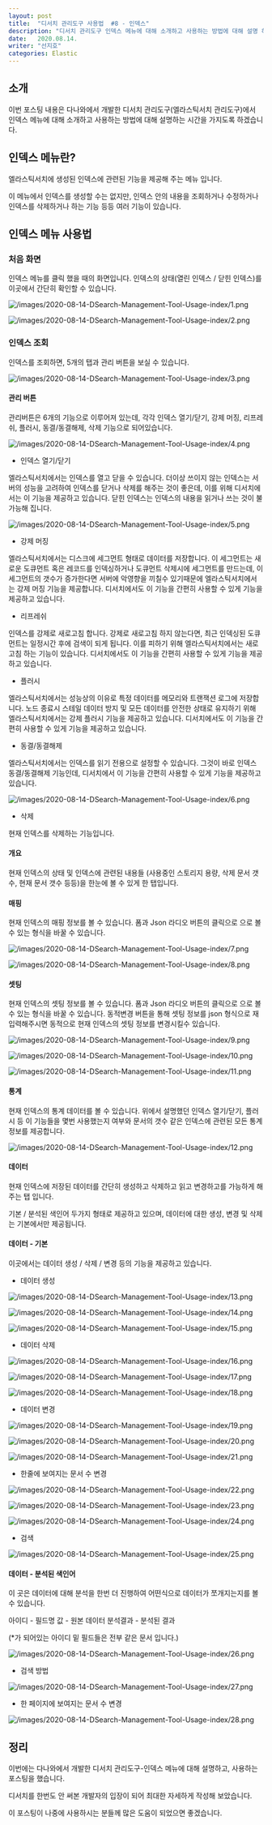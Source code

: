 ```yaml
---
layout: post
title:  "디서치 관리도구 사용법  #8 - 인덱스"
description: "디서치 관리도구 인덱스 메뉴에 대해 소개하고 사용하는 방법에 대해 설명 하도록 하겠습니다." 
date:   2020.08.14.
writer: "선지호"  
categories: Elastic 
---
```


## 소개

이번 포스팅 내용은 다나와에서 개발한 디서치 관리도구(엘라스틱서치 관리도구)에서 인덱스 메뉴에 대해 소개하고 사용하는 방법에 대해 설명하는 시간을 가지도록 하겠습니다.

## 인덱스 메뉴란?

엘라스틱서치에 생성된 인덱스에 관련된 기능을 제공해 주는 메뉴 입니다.

이 메뉴에서 인덱스를 생성할 수는 없지만, 인덱스 안의 내용을 조회하거나 수정하거나 인덱스를 삭제하거나 하는 기능 등등 여러 기능이 있습니다.


## 인덱스 메뉴 사용법 



### 처음 화면

인덱스 메뉴를 클릭 했을 때의 화면입니다. 인덱스의 상태(열린 인덱스 / 닫힌 인덱스)를 이곳에서 간단히 확인할 수 있습니다.

![/images/2020-08-14-DSearch-Management-Tool-Usage-index/1.png](/images/2020-08-14-DSearch-Management-Tool-Usage-index/1.png)

![/images/2020-08-14-DSearch-Management-Tool-Usage-index/2.png](/images/2020-08-14-DSearch-Management-Tool-Usage-index/2.png)

### 인덱스 조회

인덱스를 조회하면, 5개의 탭과 관리 버튼을 보실 수 있습니다.

![/images/2020-08-14-DSearch-Management-Tool-Usage-index/3.png](/images/2020-08-14-DSearch-Management-Tool-Usage-index/3.png)




#### 관리 버튼

관리버튼은 6개의 기능으로 이루어져 있는데, 각각 인덱스 열기/닫기, 강제 머징, 리프레쉬, 플러시, 동결/동결해제, 삭제 기능으로 되어있습니다.

![/images/2020-08-14-DSearch-Management-Tool-Usage-index/4.png](/images/2020-08-14-DSearch-Management-Tool-Usage-index/4.png)

- 인덱스 열기/닫기 

엘라스틱서치에서는 인덱스를 열고 닫을 수 있습니다. 더이상 쓰이지 않는 인덱스는 서버의 성능을 고려하여 인덱스를 닫거나 삭제를 해주는 것이 좋은데, 이를 위해 디서치에서는 이 기능을 제공하고 있습니다. 닫힌 인덱스는 인덱스의 내용을 읽거나 쓰는 것이 불가능해 집니다.

![/images/2020-08-14-DSearch-Management-Tool-Usage-index/5.png](/images/2020-08-14-DSearch-Management-Tool-Usage-index/5.png)

- 강제 머징

엘라스틱서치에서는 디스크에 세그먼트 형태로 데이터를 저장합니다.
이 세그먼트는 새로운 도큐먼트 혹은 레코드를 인덱싱하거나 도큐먼트 삭제시에 세그먼트를 만드는데, 이 세그먼트의 갯수가 증가한다면 서버에 악영향을 끼칠수 있기때문에 엘라스틱서치에서는 강제 머징 기능을 제공합니다.
디서치에서도 이 기능을 간편히 사용할 수 있게 기능을 제공하고 있습니다.

- 리프레쉬

인덱스를 강제로 새로고침 합니다. 강제로 새로고침 하지 않는다면, 최근 인덱싱된 도큐먼트는 일정시간 후에 검색이 되게 됩니다.
이를 피하기 위해 엘라스틱서치에서는 새로고침 하는 기능이 있습니다.
디서치에서도 이 기능을 간편히 사용할 수 있게 기능을 제공하고 있습니다.

- 플러시

엘라스틱서치에서는 성능상의 이유로 특정 데이터를 메모리와 트랜잭션 로그에 저장합니다. 
노드 종료시 스테일 데이터 방지 및 모든 데이터를 안전한 상태로 유지하기 위해 엘라스틱서치에서는 강제 플러시 기능을 제공하고 있습니다. 디서치에서도 이 기능을 간편히 사용할 수 있게 기능을 제공하고 있습니다.

- 동결/동결해제

엘라스틱서치에서는 인덱스를 읽기 전용으로 설정할 수 있습니다. 
그것이 바로 인덱스 동결/동결해제 기능인데, 디서치에서 이 기능을 간편히 사용할 수 있게 기능을 제공하고 있습니다.

![/images/2020-08-14-DSearch-Management-Tool-Usage-index/6.png](/images/2020-08-14-DSearch-Management-Tool-Usage-index/6.png)

- 삭제

현재 인덱스를 삭제하는 기능입니다.








#### 개요

현재 인덱스의 상태 및 인덱스에 관련된 내용들 (사용중인 스토리지 용량, 삭제 문서 갯수, 현재 문서 갯수 등등)을 한눈에 볼 수 있게 한 탭입니다.




#### 매핑

현재 인덱스의 매핑 정보를 볼 수 있습니다. 
폼과 Json 라디오 버튼의 클릭으로 으로 볼 수 있는 형식을 바꿀 수 있습니다.

![/images/2020-08-14-DSearch-Management-Tool-Usage-index/7.png](/images/2020-08-14-DSearch-Management-Tool-Usage-index/7.png)

![/images/2020-08-14-DSearch-Management-Tool-Usage-index/8.png](/images/2020-08-14-DSearch-Management-Tool-Usage-index/8.png)




#### 셋팅

현재 인덱스의 셋팅 정보를 볼 수 있습니다. 
폼과 Json 라디오 버튼의 클릭으로 으로 볼 수 있는 형식을 바꿀 수 있습니다.
동적변경 버튼을 통해 셋팅 정보를 json 형식으로 재 입력해주시면 동적으로 현재 인덱스의 셋팅 정보를 변경시킬수 있습니다.

![/images/2020-08-14-DSearch-Management-Tool-Usage-index/9.png](/images/2020-08-14-DSearch-Management-Tool-Usage-index/9.png)

![/images/2020-08-14-DSearch-Management-Tool-Usage-index/10.png](/images/2020-08-14-DSearch-Management-Tool-Usage-index/10.png)

![/images/2020-08-14-DSearch-Management-Tool-Usage-index/11.png](/images/2020-08-14-DSearch-Management-Tool-Usage-index/11.png)




#### 통계

현재 인덱스의 통계 데이터를 볼 수 있습니다.
위에서 설명했던 인덱스 열기/닫기, 플러시 등 이 기능들을 몇번 사용했는지 여부와 문서의 갯수 같은 인덱스에 관련된 모든 통계정보를 제공합니다.

![/images/2020-08-14-DSearch-Management-Tool-Usage-index/12.png](/images/2020-08-14-DSearch-Management-Tool-Usage-index/12.png)




#### 데이터

현재 인덱스에 저장된 데이터를 간단히 생성하고 삭제하고 읽고 변경하고를 가능하게 해주는 탭 입니다.

기본 / 분석된 색인어  두가지 형태로 제공하고 있으며, 데이터에 대한 생성, 변경 및 삭제는 기본에서만 제공됩니다.




#### 데이터 - 기본

이곳에서는 데이터 생성 / 삭제 / 변경 등의 기능을 제공하고 있습니다.

- 데이터 생성

![/images/2020-08-14-DSearch-Management-Tool-Usage-index/13.png](/images/2020-08-14-DSearch-Management-Tool-Usage-index/13.png)

![/images/2020-08-14-DSearch-Management-Tool-Usage-index/14.png](/images/2020-08-14-DSearch-Management-Tool-Usage-index/14.png)

![/images/2020-08-14-DSearch-Management-Tool-Usage-index/15.png](/images/2020-08-14-DSearch-Management-Tool-Usage-index/15.png)

- 데이터 삭제

![/images/2020-08-14-DSearch-Management-Tool-Usage-index/16.png](/images/2020-08-14-DSearch-Management-Tool-Usage-index/16.png)

![/images/2020-08-14-DSearch-Management-Tool-Usage-index/17.png](/images/2020-08-14-DSearch-Management-Tool-Usage-index/17.png)

![/images/2020-08-14-DSearch-Management-Tool-Usage-index/18.png](/images/2020-08-14-DSearch-Management-Tool-Usage-index/18.png)

- 데이터 변경

![/images/2020-08-14-DSearch-Management-Tool-Usage-index/19.png](/images/2020-08-14-DSearch-Management-Tool-Usage-index/19.png)

![/images/2020-08-14-DSearch-Management-Tool-Usage-index/20.png](/images/2020-08-14-DSearch-Management-Tool-Usage-index/20.png)

![/images/2020-08-14-DSearch-Management-Tool-Usage-index/21.png](/images/2020-08-14-DSearch-Management-Tool-Usage-index/21.png)

- 한줄에 보여지는 문서 수 변경

![/images/2020-08-14-DSearch-Management-Tool-Usage-index/22.png](/images/2020-08-14-DSearch-Management-Tool-Usage-index/22.png)

![/images/2020-08-14-DSearch-Management-Tool-Usage-index/23.png](/images/2020-08-14-DSearch-Management-Tool-Usage-index/23.png)

![/images/2020-08-14-DSearch-Management-Tool-Usage-index/24.png](/images/2020-08-14-DSearch-Management-Tool-Usage-index/24.png)

- 검색 

![/images/2020-08-14-DSearch-Management-Tool-Usage-index/25.png](/images/2020-08-14-DSearch-Management-Tool-Usage-index/25.png)




#### 데이터 - 분석된 색인어

이 곳은 데이터에 대해 분석을 한번 더 진행하여 어떤식으로 데이터가 쪼개지는지를 볼 수 있습니다.

아이디 - 필드명
값 - 원본 데이터
분석결과 - 분석된 결과

(*가 되어있는 아이디 밑 필드들은 전부 같은 문서 입니다.)

![/images/2020-08-14-DSearch-Management-Tool-Usage-index/26.png](/images/2020-08-14-DSearch-Management-Tool-Usage-index/26.png)

- 검색 방법

![/images/2020-08-14-DSearch-Management-Tool-Usage-index/27.png](/images/2020-08-14-DSearch-Management-Tool-Usage-index/27.png)

- 한 페이지에 보여지는 문서 수 변경

![/images/2020-08-14-DSearch-Management-Tool-Usage-index/28.png](/images/2020-08-14-DSearch-Management-Tool-Usage-index/28.png)





## 정리

이번에는 다나와에서 개발한 디서치 관리도구-인덱스 메뉴에 대해 설명하고, 사용하는 포스팅을 했습니다.

디서치를 한번도 안 써본 개발자의 입장이 되어 최대한 자세하게 작성해 보았습니다.

이 포스팅이 나중에 사용하시는 분들께 많은 도움이 되었으면 좋겠습니다.